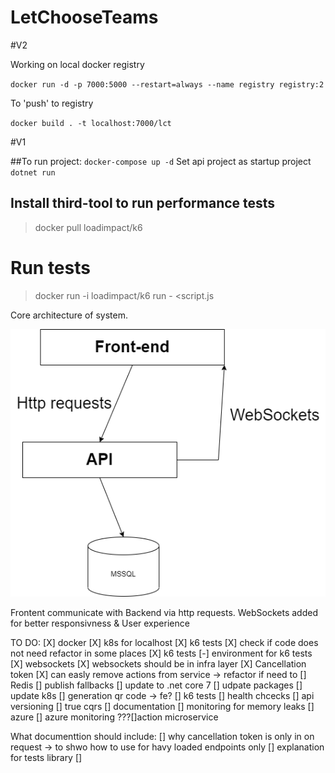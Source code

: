 # LetChooseTeams



#V2

Working on local docker registry

`docker run -d -p 7000:5000 --restart=always --name registry registry:2`

To 'push' to registry

`docker build . -t localhost:7000/lct`



#V1

##To run project:
`docker-compose up -d` 
Set api project as startup project
`dotnet run`

## Install third-tool to run performance tests
> docker pull loadimpact/k6

# Run tests
> docker run -i loadimpact/k6 run - <script.js

Core architecture of system.

![alt text](https://github.com/AGranosik/LetChooseTeams/blob/event-sourcing/images/v1_architectures.png)

Frontent communicate with Backend via http requests.
WebSockets added for better responsivness & User experience


TO DO: 
[X] docker
[X] k8s for localhost
[X] k6 tests
[X] check if code does not need refactor in some places
[X] k6 tests
[-] environment for k6 tests
[X] websockets
[X] websockets should be in infra layer
[X] Cancellation token
[X] can easly remove actions from service -> refactor if need to
[] Redis
[] publish fallbacks
[] update to .net core 7
[] udpate packages
[] update k8s
[] generation qr code -> fe?
[] k6 tests
[] health chcecks
[] api versioning
[] true cqrs
[] documentation
[] monitoring for memory leaks
[] azure
[] azure monitoring
???[]action microservice

What documenttion should include:
[] why cancellation token is only in on request -> to shwo how to use for havy loaded endpoints only
[] explanation for tests library
[] 